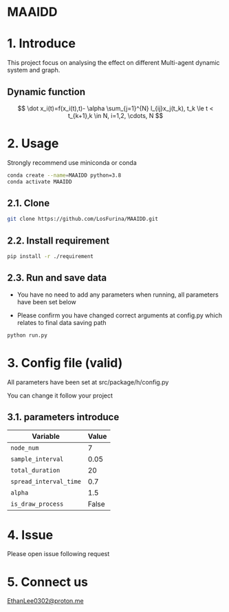 # MAAIDD

# 1. Introduce
This project focus on analysing the effect on different Multi-agent dynamic system and graph.

## Dynamic function

$$
\dot x_i(t)=f(x_i(t),t)- \alpha \sum_{j=1}^{N}  l_{ij}x_j(t_k), t_k \le t < t_{k+1},k \in N, i=1,2, \cdots, N
$$

# 2. Usage

Strongly recommend use miniconda or conda
```sh
conda create --name=MAAIDD python=3.8
conda activate MAAIDD
```

## 2.1. Clone
```sh
git clone https://github.com/LosFurina/MAAIDD.git
```
## 2.2. Install requirement
```sh
pip install -r ./requirement
```
## 2.3. Run and save data

- You have no need to add any parameters when running, all parameters have been set below

- Please confirm you have changed correct arguments at config.py which relates to final data saving path
```sh
python run.py
```

# 3. Config file (valid)

All parameters have been set at src/package/h/config.py

You can change it follow your project

## 3.1. parameters introduce

| Variable              | Value                |
|-----------------------|----------------------|
| `node_num`            | 7                    |
| `sample_interval`     | 0.05                 |
| `total_duration`      | 20                   |
| `spread_interval_time`| 0.7                  |
| `alpha`               | 1.5                  |
| `is_draw_process`     | False                |

# 4. Issue

Please open issue following request

# 5. Connect us

EthanLee0302@proton.me